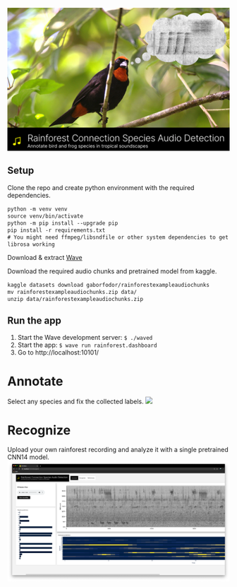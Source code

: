 ![](static/logo.png)

## Setup
Clone the repo and create python environment with the required dependencies.
```
python -m venv venv
source venv/bin/activate
python -m pip install --upgrade pip
pip install -r requirements.txt
# You might need ffmpeg/libsndfile or other system dependencies to get librosa working
```
Download & extract [Wave](https://github.com/h2oai/wave/releases/tag/v0.11.0)


Download the required audio chunks and pretrained model from kaggle.
```
kaggle datasets download gaborfodor/rainforestexampleaudiochunks
mv rainforestexampleaudiochunks.zip data/
unzip data/rainforestexampleaudiochunks.zip
```
 

## Run the app
1. Start the Wave development server: `$ ./waved`
2. Start the app: `$ wave run rainforest.dashboard`
3. Go to http://localhost:10101/

# Annotate
Select any species and fix the collected labels.
![](data/annotate.gif)


# Recognize
Upload your own rainforest recording and analyze it with a single pretrained CNN14 model.
![](data/recognize.png)
